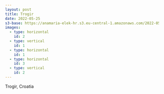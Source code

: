 ```yaml
---
layout: post
title: Trogir
date: 2022-05-25
s3-base: https://anamaria-elek-hr.s3.eu-central-1.amazonaws.com/2022-05-25-trogir
images:
  - type: horizontal
    id: 2
  - type: vertical
    id: 1
  - type: horizontal
    id: 1
  - type: horizontal
    id: 3
  - type: vertical
    id: 2
---
```


Trogir, Croatia